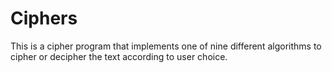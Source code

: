 # Ciphers
This is a cipher program that implements one of nine different algorithms to cipher or decipher the text according to user choice.
